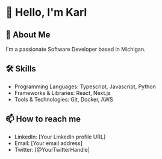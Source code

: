 # 👋 Hello, I'm Karl

## 🚀 About Me
I'm a passionate Software Developer based in Michigan.

## 🛠 Skills
- Programming Languages: Typescript, Javascript, Python
- Frameworks & Libraries: React, Next.js
- Tools & Technologies: Git, Docker, AWS


## 📫 How to reach me
- LinkedIn: [Your LinkedIn profile URL]
- Email: [Your email address]
- Twitter: [@YourTwitterHandle]
